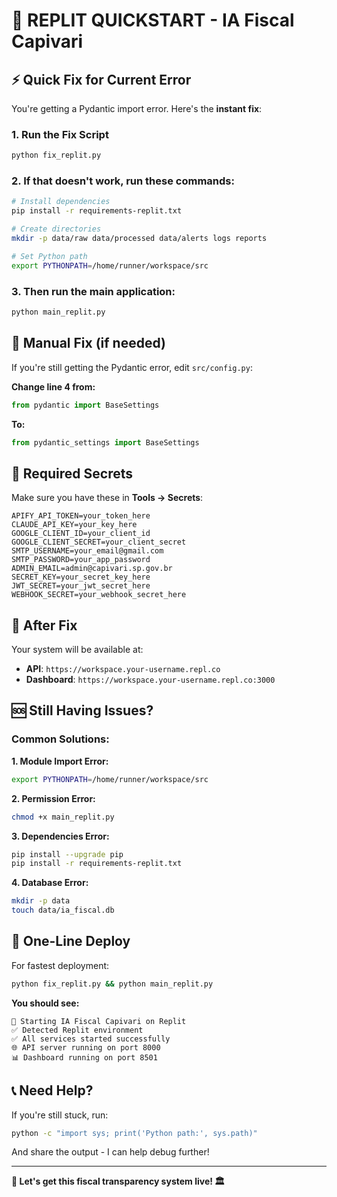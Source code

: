 # 🚀 REPLIT QUICKSTART - IA Fiscal Capivari

## ⚡ Quick Fix for Current Error

You're getting a Pydantic import error. Here's the **instant fix**:

### 1. Run the Fix Script
```bash
python fix_replit.py
```

### 2. If that doesn't work, run these commands:
```bash
# Install dependencies
pip install -r requirements-replit.txt

# Create directories
mkdir -p data/raw data/processed data/alerts logs reports

# Set Python path
export PYTHONPATH=/home/runner/workspace/src
```

### 3. Then run the main application:
```bash
python main_replit.py
```

## 🔧 Manual Fix (if needed)

If you're still getting the Pydantic error, edit `src/config.py`:

**Change line 4 from:**
```python
from pydantic import BaseSettings
```

**To:**
```python
from pydantic_settings import BaseSettings
```

## 🔐 Required Secrets

Make sure you have these in **Tools → Secrets**:

```
APIFY_API_TOKEN=your_token_here
CLAUDE_API_KEY=your_key_here
GOOGLE_CLIENT_ID=your_client_id
GOOGLE_CLIENT_SECRET=your_client_secret
SMTP_USERNAME=your_email@gmail.com
SMTP_PASSWORD=your_app_password
ADMIN_EMAIL=admin@capivari.sp.gov.br
SECRET_KEY=your_secret_key_here
JWT_SECRET=your_jwt_secret_here
WEBHOOK_SECRET=your_webhook_secret_here
```

## 🎯 After Fix

Your system will be available at:
- **API**: `https://workspace.your-username.repl.co`
- **Dashboard**: `https://workspace.your-username.repl.co:3000`

## 🆘 Still Having Issues?

### Common Solutions:

**1. Module Import Error:**
```bash
export PYTHONPATH=/home/runner/workspace/src
```

**2. Permission Error:**
```bash
chmod +x main_replit.py
```

**3. Dependencies Error:**
```bash
pip install --upgrade pip
pip install -r requirements-replit.txt
```

**4. Database Error:**
```bash
mkdir -p data
touch data/ia_fiscal.db
```

## 🚀 One-Line Deploy

For fastest deployment:
```bash
python fix_replit.py && python main_replit.py
```

**You should see:**
```
🚀 Starting IA Fiscal Capivari on Replit
✅ Detected Replit environment
✅ All services started successfully
🌐 API server running on port 8000
📊 Dashboard running on port 8501
```

## 📞 Need Help?

If you're still stuck, run:
```bash
python -c "import sys; print('Python path:', sys.path)"
```

And share the output - I can help debug further!

---

**🎉 Let's get this fiscal transparency system live! 🏛️**